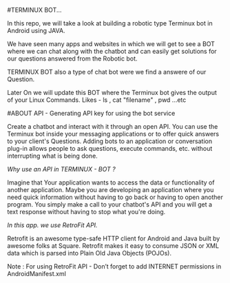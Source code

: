 #TERMINUX BOT...

In this repo, we will take a look at building a robotic type Terminux bot in Android using JAVA. 

We have seen many apps and websites in which we will get to see a BOT where we can chat along with the chatbot and can easily get solutions for our 
questions answered from the Robotic bot.

TERMINUX BOT also a type of chat bot were we find a answere of our Question.

Later On we will update this BOT where the Terminux bot gives the output of your Linux Commands.
Likes - ls , cat "filename" , pwd ...etc

#ABOUT API -  Generating API key for using the bot service

Create a chatbot and interact with it through an open API. You can use the Terminux bot inside your messaging applications or to offer quick answers to your client's Questions.
Adding bots to an application or conversation plug-in allows people to ask questions, execute commands, etc. without interrupting what is being done.


*Why use an API in TERMINUX - BOT ?*

Imagine that Your application wants to access the data or functionality of another application. 
Maybe you are developing an application where you need quick information without having to go back or having to open another program. 
You simply make a call to your chatbot's API and you will get a text response without having to stop what you're doing.

*In this app. we use RetroFit API.* 

Retrofit is an awesome type-safe HTTP client for Android and Java built by awesome folks at Square. 
Retrofit makes it easy to consume JSON or XML data which is parsed into Plain Old Java Objects (POJOs).

Note : For using RetroFit API - Don’t forget to add INTERNET permissions in AndroidManifest.xml

